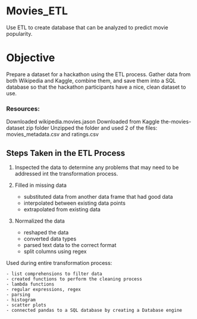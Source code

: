 # Movies_ETL
Use ETL to create database that can be analyzed to predict movie popularity.

# Objective
Prepare a dataset for a hackathon using the ETL process.  Gather data from both Wikipedia and Kaggle, combine them, and save them into a SQL database so that the hackathon participants have a nice, clean dataset to use.

### Resources:

Downloaded wikipedia.movies.jason
Downloaded from Kaggle the-movies-dataset zip folder
	Unzipped the folder and used 2 of the files:  movies_metadata.csv and ratings.csv 

## Steps Taken in the ETL Process

1. Inspected the data to determine any problems that may need to be addressed int the transformation process.

2.  Filled in missing data
	- substituted data from another data frame that had good data
	- interpolated between existing data points
	- extrapolated from existing data

3. Normalized the data
	- reshaped the data
	- converted data types
	- parsed text data to the correct format
	- split columns using regex

Used during entire transformation process:

	- list comprehensions to filter data
	- created functions to perform the cleaning process
	- lambda functions
	- regular expressions, regex
	- parsing
	- histogram
	- scatter plots
	- connected pandas to a SQL database by creating a Database engine
